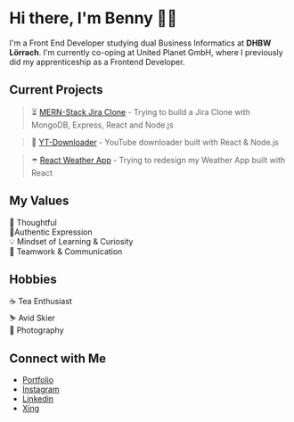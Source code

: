 # Hi there, I'm Benny 👋🏻
I'm a Front End Developer studying dual Business Informatics at <strong>DHBW Lörrach</strong>. I'm currently co-oping at United Planet GmbH, where I previously did my apprenticeship as a Frontend Developer.

## Current Projects <br/>
> ⏳ [MERN-Stack Jira Clone](https://github.com/bennymeier/mern-stack-project-management) - Trying to build a Jira Clone with MongoDB, Express, React and Node.js

> 🎵 [YT-Downloader](https://github.com/bennymeier/new-youtube-downloader) - YouTube downloader built with React & Node.js

> ☂️ [React Weather App](https://github.com/bennymeier/react-weather-app) - Trying to redesign my Weather App built with React



## My Values
🧠 Thoughtful <br/>
🙋‍Authentic Expression <br/>
💡 Mindset of Learning & Curiosity <br/>
🙌 Teamwork & Communication

## Hobbies
☕️ Tea Enthusiast <br/>
⛷️ Avid Skier </br>
📸 Photography

## Connect with Me
- [Portfolio](https://www.bennymeier-media.de) <br/>
- [Instagram](https://www.instagram.com/benny_meier/) <br/>
- [Linkedin](https://www.linkedin.com/in/benjaminmeiermedia/) <br/>
- [Xing](https://www.xing.com/profile/Benjamin_Meier41) <br/>

